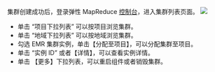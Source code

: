 
集群创建成功后，登录弹性 MapReduce [控制台](https://console.cloud.tencent.com/emr)，进入集群列表页面。
![](https://main.qcloudimg.com/raw/50771a05417d7555bcc7f7f60463386e.png)
* 单击 “项目下拉列表” 可以按项目浏览集群。
* 单击 “地域下拉列表” 可以按地域浏览集群。
* 勾选 EMR 集群实例，单击【分配至项目】，可以分配集群至项目。
* 单击 “实例 ID” 或者【详情】，可以查看实例详情。
* 单击 【更多】下拉列表，可以重启组件或者销毁集群。
